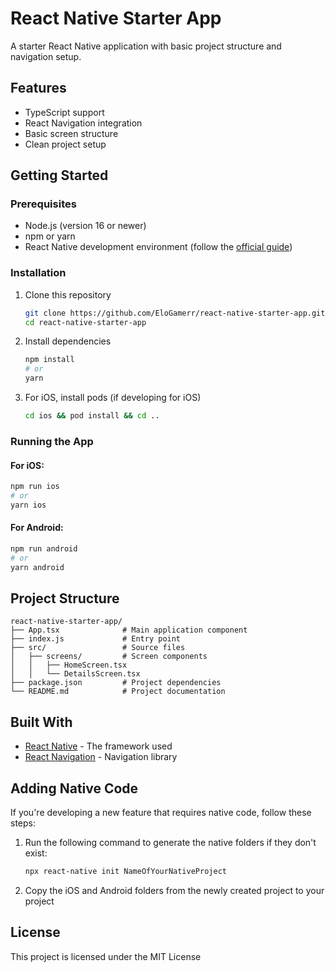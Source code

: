 # React Native Starter App

A starter React Native application with basic project structure and navigation setup.

## Features

- TypeScript support
- React Navigation integration
- Basic screen structure
- Clean project setup

## Getting Started

### Prerequisites

- Node.js (version 16 or newer)
- npm or yarn
- React Native development environment (follow the [official guide](https://reactnative.dev/docs/environment-setup))

### Installation

1. Clone this repository
   ```bash
   git clone https://github.com/EloGamerr/react-native-starter-app.git
   cd react-native-starter-app
   ```

2. Install dependencies
   ```bash
   npm install
   # or
   yarn
   ```

3. For iOS, install pods (if developing for iOS)
   ```bash
   cd ios && pod install && cd ..
   ```

### Running the App

#### For iOS:

```bash
npm run ios
# or
yarn ios
```

#### For Android:

```bash
npm run android
# or
yarn android
```

## Project Structure

```
react-native-starter-app/
├── App.tsx              # Main application component
├── index.js             # Entry point
├── src/                 # Source files
│   ├── screens/         # Screen components
│   │   ├── HomeScreen.tsx
│   │   └── DetailsScreen.tsx
├── package.json         # Project dependencies
└── README.md            # Project documentation
```

## Built With

- [React Native](https://reactnative.dev/) - The framework used
- [React Navigation](https://reactnavigation.org/) - Navigation library

## Adding Native Code

If you're developing a new feature that requires native code, follow these steps:

1. Run the following command to generate the native folders if they don't exist:
   ```bash
   npx react-native init NameOfYourNativeProject
   ```

2. Copy the iOS and Android folders from the newly created project to your project

## License

This project is licensed under the MIT License